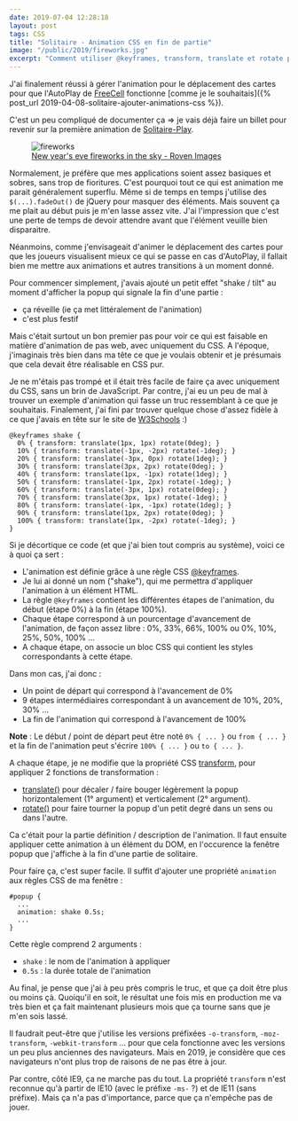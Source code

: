 ```yaml
---
date: 2019-07-04 12:28:18
layout: post
tags: CSS
title: "Solitaire - Animation CSS en fin de partie"
image: "/public/2019/fireworks.jpg"
excerpt: "Comment utiliser @keyframes, transform, translate et rotate pour créer une première animation CSS en cas de victoire à Solitaire-Play."
---
```


J'ai finalement réussi à gérer l'animation pour le déplacement des cartes pour
que l'AutoPlay de [FreeCell](https://www.solitaire-play.com/freecell/) fonctionne
[comme je le souhaitais]({% post_url 2019-04-08-solitaire-ajouter-animations-css %}).

C'est un peu compliqué de documenter ça => je vais déjà faire un billet pour
revenir sur la première animation de
[Solitaire-Play](https://www.solitaire-play.com/).

<figure>
  <img src="{{ page.image }}" alt="fireworks" />
  <figcaption>
    <a href="https://unsplash.com/photos/HxeBUWUiA1A">New year's eve fireworks in the sky - Roven Images</a>
  </figcaption>
</figure>

Normalement, je préfère que mes applications soient assez basiques et sobres,
sans trop de fioritures. C'est pourquoi tout ce qui est animation me parait
généralement superflu. Même si de temps en temps j'utilise des
`$(...).fadeOut()` de jQuery pour masquer des éléments. Mais souvent ça me
plait au début puis je m'en lasse assez vite. J'ai l'impression que c'est une
perte de temps de devoir attendre avant que l'élément veuille bien disparaitre.

Néanmoins, comme j'envisageait d'animer le déplacement des cartes pour que les
joueurs visualisent mieux ce qui se passe en cas d'AutoPlay, il fallait bien me
mettre aux animations et autres transitions à un moment donné.

Pour commencer simplement, j'avais ajouté un petit effet "shake / tilt" au
moment d'afficher la popup qui signale la fin d'une partie :

* ça réveille (ie ça met littéralement de l'animation)
* c'est plus festif

Mais c'était surtout un bon premier pas pour voir ce qui est faisable en matière
d'animation de pas web, avec uniquement du CSS. A l'époque, j'imaginais très bien
dans ma tête ce que je voulais obtenir et je présumais que cela devait être
réalisable en CSS pur.

Je ne m'étais pas trompé et il était très facile de faire ça avec uniquement du
CSS, sans un brin de JavaScript. Par contre, j'ai eu un peu de mal à trouver un
exemple d'animation qui fasse un truc ressemblant à ce que je souhaitais.
Finalement, j'ai fini par trouver quelque chose d'assez fidèle à ce que j'avais
en tête sur le site de
[W3Schools](https://www.w3schools.com/howto/howto_css_shake_image.asp) :)

```
@keyframes shake {
  0% { transform: translate(1px, 1px) rotate(0deg); }
  10% { transform: translate(-1px, -2px) rotate(-1deg); }
  20% { transform: translate(-3px, 0px) rotate(1deg); }
  30% { transform: translate(3px, 2px) rotate(0deg); }
  40% { transform: translate(1px, -1px) rotate(1deg); }
  50% { transform: translate(-1px, 2px) rotate(-1deg); }
  60% { transform: translate(-3px, 1px) rotate(0deg); }
  70% { transform: translate(3px, 1px) rotate(-1deg); }
  80% { transform: translate(-1px, -1px) rotate(1deg); }
  90% { transform: translate(1px, 2px) rotate(0deg); }
  100% { transform: translate(1px, -2px) rotate(-1deg); }
}
```

Si je décortique ce code (et que j'ai bien tout compris au système), voici ce à
quoi ça sert :

* L'animation est définie grâce à une règle CSS
  [@keyframes](https://developer.mozilla.org/fr/docs/Web/CSS/@keyframes).
* Je lui ai donné un nom ("shake"), qui me permettra d'appliquer l'animation à
  un élément HTML.
* La règle `@keyframes` contient les différentes étapes de l'animation, du début
  (étape 0%) à la fin (étape 100%).
* Chaque étape correspond à un pourcentage d'avancement de l'animation, de façon
  assez libre : 0%, 33%, 66%, 100% ou 0%, 10%, 25%, 50%, 100% ...
* A chaque étape, on associe un bloc CSS qui contient les styles correspondants
  à cette étape.

Dans mon cas, j'ai donc :

* Un point de départ qui correspond à l'avancement de 0%
* 9 étapes intermédiaires correspondant à un avancement de 10%, 20%, 30% ...
* La fin de l'animation qui correspond à l'avancement de 100%

**Note** : Le début / point de départ peut être noté `0% { ... }` ou  `from { ... }`
et la fin de l'animation peut s'écrire `100% { ... }` ou `to { ... }`.

A chaque étape, je ne modifie que la propriété CSS
[transform](https://developer.mozilla.org/fr/docs/Web/CSS/transform), pour
appliquer 2 fonctions de transformation :

* [translate()](https://developer.mozilla.org/fr/docs/Web/CSS/transform-function/translate)
  pour décaler / faire bouger légèrement la popup horizontalement (1° argument)
  et verticalement (2° argument).
* [rotate()](https://developer.mozilla.org/fr/docs/Web/CSS/transform-function/rotate)
  pour faire tourner la popup d'un petit degré dans un sens ou dans l'autre.

Ca c'était pour la partie définition / description de l'animation. Il faut ensuite
appliquer cette animation à un élément du DOM, en l'occurence la fenêtre popup que
j'affiche à la fin d'une partie de solitaire.

Pour faire ça, c'est super facile. Il suffit d'ajouter une propriété `animation` aux
règles CSS de ma fenêtre :

```
#popup {
  ...
  animation: shake 0.5s;
  ...
}
```

Cette règle comprend 2 arguments :

* `shake` : le nom de l'animation à appliquer
* `0.5s` : la durée totale de l'animation

Au final, je pense que j'ai à peu près compris le truc, et que ça doit être plus
ou moins çà. Quoiqu'il en soit, le résultat une fois mis en production me va très
bien et ça fait maintenant plusieurs mois que ça tourne sans que je m'en sois
lassé.

Il faudrait peut-être que j'utilise les versions préfixées `-o-transform`,
`-moz-transform`, `-webkit-transform` ... pour que cela fonctionne avec les
versions un peu plus anciennes des navigateurs. Mais en 2019, je considère que
ces navigateurs n'ont plus trop de raisons de ne pas être à jour.

Par contre, côté IE9, ça ne marche pas du tout. La propriété `transform` n'est
reconnue qu'à partir de IE10 (avec le préfixe `-ms-` ?) et de IE11 (sans
préfixe). Mais ça n'a pas d'importance, parce que ça n'empêche pas de jouer.
